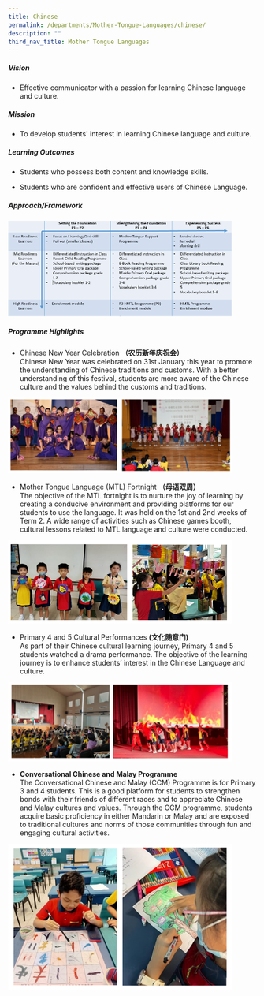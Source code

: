 ```yaml
---
title: Chinese
permalink: /departments/Mother-Tongue-Languages/chinese/
description: ""
third_nav_title: Mother Tongue Languages
---
```

<!--### Chinese-->

##### Vision

* Effective communicator with a passion for learning Chinese language and culture.&nbsp;  
  

##### Mission

* To develop students' interest in learning Chinese language and culture.&nbsp;  
  

##### Learning Outcomes

*   Students who possess both content and knowledge skills.  
    
*   Students who are confident and effective users of Chinese Language.  
    

  

##### Approach/Framework

<img src="/images/chi1.png" style="width:90%">

##### Programme Highlights

*   Chinese New Year Celebration **（农历新年庆祝会）**  
    Chinese New Year was celebrated on 31st January this year to promote the understanding of Chinese traditions and customs. With a better understanding of this festival, students are more aware of the Chinese culture and the values behind the customs and traditions.
		
<img src="/images/chinese1.png" style="width:90%">		

*   Mother Tongue Language (MTL) Fortnight **（母语双周）**  
    The objective of the MTL fortnight is to nurture the joy of learning by creating a conducive environment and providing platforms for our students to use the language. It was held on the 1st and 2nd weeks of Term 2. A wide range of activities such as Chinese games booth, cultural lessons related to MTL language and culture were conducted.
<img src="/images/mtl%20fortnight%202023.PNG" style="width:90%">


*   Primary 4 and 5 Cultural Performances **(文化随意门)**
<br> As part of their Chinese cultural learning journey, Primary 4 and 5 students watched a drama performance. The objective of the learning journey is to enhance students’ interest in the Chinese Language and culture.
<img src="/images/cultural%20performance%202023.PNG" style="width:90%">


*   **Conversational Chinese and Malay Programme**
<br>The Conversational Chinese and Malay (CCM) Programme is for Primary 3 and 4 students. This is a good platform for students to strengthen bonds with their friends of different races and to appreciate Chinese and Malay cultures and values. Through the CCM programme, students acquire basic proficiency in either Mandarin or Malay and are exposed to traditional cultures and norms of those communities through fun and engaging cultural activities.
<img src="/images/conversational%20chinese_malay%20programme%202023.PNG" style="width:90%">